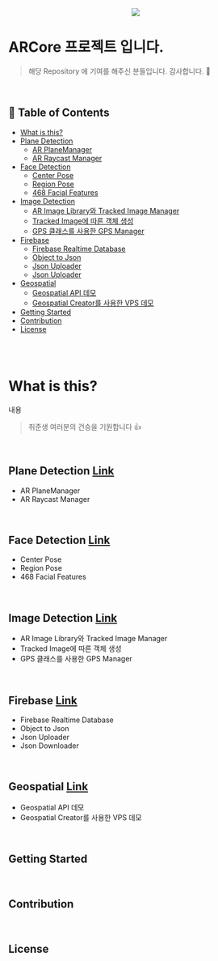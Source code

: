<div align=center>

![](/assets/images/tech_interview_main.png)

</div>

# ARCore 프로젝트 입니다.

> 해당 Repository 에 기여를 해주신 분들입니다. 감사합니다. :pray:

</br>

## :memo: Table of Contents

- [What is this?](#what-is-this)
- [Plane Detection](#plane-detection)
  - [AR PlaneManager]()
  - [AR Raycast Manager]()
- [Face Detection](#face-detection)
  - [Center Pose]()
  - [Region Pose]()
  - [468 Facial Features]()
- [Image Detection](#image-detection)
  - [AR Image Library와 Tracked Image Manager]()
  - [Tracked Image에 따른 객체 생성]()
  - [GPS 클래스를 사용한 GPS Manager]()
- [Firebase](#firebase)
  - [Firebase Realtime Database]()
  - [Object to Json]()
  - [Json Uploader]()
  - [Json Uploader]()
- [Geospatial](#geospatial)
  - [Geospatial API 데모]()
  - [Geospatial Creator를 사용한 VPS 데모]()
- [Getting Started](#getting-started)
- [Contribution](#contribution)
- [License](#license)
</br>

</br>

# What is this?

내용

> 취준생 여러분의 건승을 기원합니다 :thumbsup:

</br>

## Plane Detection [Link](https://github.com/henry2craftman/ARCore/tree/main/Assets/ImageDetection)
- AR PlaneManager
- AR Raycast Manager

</br>

## Face Detection [Link](https://github.com/henry2craftman/ARCore/tree/main/Assets/FaceDetection)
- Center Pose
- Region Pose
- 468 Facial Features

</br>

## Image Detection [Link](https://github.com/henry2craftman/ARCore/tree/main/Assets/ImageDetection)
- AR Image Library와 Tracked Image Manager
- Tracked Image에 따른 객체 생성
- GPS 클래스를 사용한 GPS Manager

</br>

## Firebase [Link](https://github.com/henry2craftman/ARCore/tree/main/Assets/Firebase)

- Firebase Realtime Database
- Object to Json
- Json Uploader
- Json Downloader

</br>

## Geospatial [Link](https://github.com/henry2craftman/ARCore/tree/main/Assets/Geospatial)
- Geospatial API 데모
- Geospatial Creator를 사용한 VPS 데모

</br>


## Getting Started

</br>

## Contribution

</br>

## License
